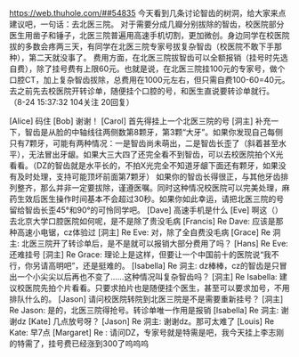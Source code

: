 https://web.thuhole.com/##54835
今天看到几条讨论智齿的树洞，给大家来点建议吧，一句话：去北医三院。
对于需要分成几瓣分别拔除的智齿，校医院部分医生用凿子和锤子，北医三院普遍用高速手机切割，更加微创。身边同学在校医院拔的多数会疼两三天，有同学在北医三院专家号拔复杂智齿（校医院不敢下手那种），第二天就没事了。
费用方面，在北医三院拔智齿可以全额报销（挂号时先选自费），除了挂号费有上限60元。也就是说，在北医三院挂100元的专家号，做个口腔CT，加上复杂智齿拔除，总费用在1000元左右，但只需自费100-60=40元。去之前先去校医院开转诊单，随便挂个口腔的号，和医生直说要转诊单就行。
（8-24 15:37:32 104关注 20回复）

[Alice] 码住
[Bob] 谢谢！
[Carol] 首先得挂上一个北医三院的号
[洞主] 补充一下，智齿是从脸的中轴线往两侧数第8颗牙，第3颗“大牙”。如果你发现自己每侧只有7颗牙，可能有两种情况：一是智齿尚未萌出，二是智齿长歪了（斜着甚至水平），无法冒出牙龈。如果大三大四了还完全看不到智齿，可以去校医院拍个X光看看。（DZ的智齿就是水平长的，不拍X光完全不知道牙龈下面还有颗牙，如果没有及时处理，支持可能顶坏前面第7颗牙）
如果你的智齿长得很正，与其他牙齿排列整齐，那么并非一定要拔除，谨遵医嘱。同时这种情况校医院可以完美处理，麻药生效后医生操作时间基本不会超过30秒。如果你如此幸运，请把北医三院的号留给智齿长歪45°和90°的可怜同学吧。
[Dave] 高速手机是什么
[Eve] 啊这（）去北京大学口腔医院如何呢，是不是除了贵没毛病
[Francis] Re Dave: 应该是那种高速小电锯，cz体验过
[洞主] Re Eve: 对，除了全自费没毛病
[Grace] Re 洞主: 北医三院开了转诊单后，是不是就可以报销大部分费用了吗？
[Hans] Re Eve: 还难挂号
[洞主] Re Grace: 理论上是这样，但要让一个中国前十的医院说“我不行，你另请高明吧”，还是挺难的。
[Isabella] Re 洞主: dz棒棒，cz的智齿是只冒出一个小尖尖以后再也不变了……这种情况叫复杂智齿吗？
[洞主] Re Isabella: 建议校医院先拍个片看看。只要求拍片也是随便挂个医生，甚至可以要求加号，不用排队什么的。
[Jason] 请问校医院转院到北医三院是不是需要重新挂号？
[洞主] Re Jason: 是的，北医三院得抢号。转诊单唯一作用是报销
[Isabella] Re 洞主: 谢谢dz
[Kate] 几点放号呀？
[Jason] Re 洞主: 谢谢dz。那可太难了
[Louis] Re Kate: 早7点
[Margaret] Re : 请问DZ，专家号就是特需是吧，我今天挂上李志刚的特需了，挂号费已经涨到300了呜呜呜